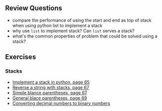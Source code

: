 

## Review Questions
- compare the performance of using the start and end as top of stack when using python list to implement a stack
- why use `list` to implement stack? Can `list` serves a stack?
- what's the common properties of problem that could be solved using a stack?
## Exercises
### Stacks
- [Implement a stack in python, page 65](./Stack.py)
- [Reverse a string with stacks, page 67](./reverse_a_string_with_stacks.py)
- [Simple blance parentheses, page 67](./simple_balance_parentheses.py)
- [General blace parentheses, page 69](./general_balance_parentheses.py)
- [Converting decimal numbers to binary numbers](./convert_decimal_to_binary.py)
